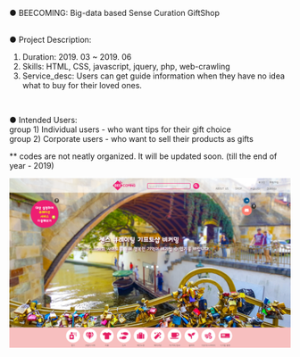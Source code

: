 ● BEECOMING: Big-data based Sense Curation GiftShop
<br>
<br>

● Project Description:<br>
1) Duration: 2019. 03 ~ 2019. 06<br>
2) Skills: HTML, CSS, javascript, jquery, php, web-crawling<br>
3) Service_desc: Users can get guide information when they have no idea what to buy for their loved ones. <br>
<br>

● Intended Users: <br>
group 1) Individual users - who want tips for their gift choice<br>
group 2) Corporate users - who want to sell their products as gifts<br>


** codes are not neatly organized. It will be updated soon. (till the end of year - 2019)

![main_image](./images/main_image.png)
